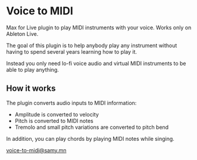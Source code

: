 # Voice to MIDI

Max for Live plugin to play MIDI instruments with your voice. Works only on Ableton Live.

The goal of this plugin is to help anybody play any instrument without having to spend several years learning how to play it.

Instead you only need lo-fi voice audio and virtual MIDI instruments to be able to play anything.

## How it works

The plugin converts audio inputs to MIDI information:
- Amplitude is converted to velocity
- Pitch is converted to MIDI notes
- Tremolo and small pitch variations are converted to pitch bend

In addition, you can play chords by playing MIDI notes while singing.

voice-to-midi@samy.mn
